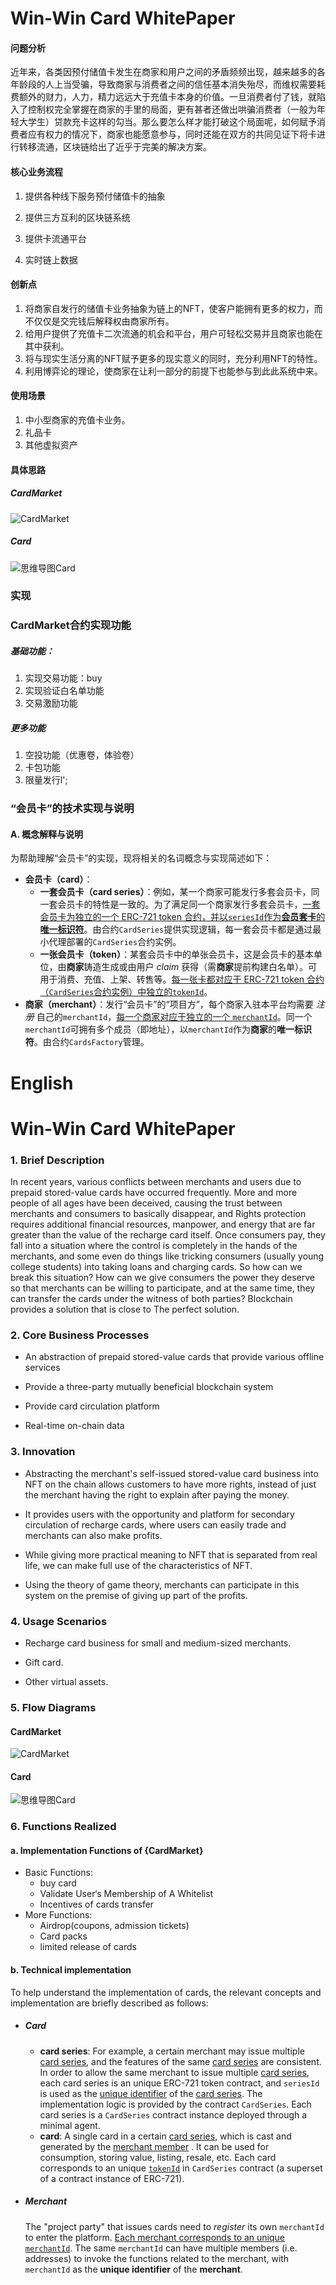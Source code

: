 # Win-Win Card WhitePaper

#### 问题分析

近年来，各类因预付储值卡发生在商家和用户之间的矛盾频频出现，越来越多的各年龄段的人上当受骗，导致商家与消费者之间的信任基本消失殆尽，而维权需要耗费额外的财力，人力，精力远远大于充值卡本身的价值。一旦消费者付了钱，就陷入了控制权完全掌握在商家的手里的局面，更有甚者还做出哄骗消费者（一般为年轻大学生）贷款充卡这样的勾当。那么要怎么样才能打破这个局面呢，如何赋予消费者应有权力的情况下，商家也能愿意参与，同时还能在双方的共同见证下将卡进行转移流通，区块链给出了近乎于完美的解决方案。

#### 核心业务流程

1. 提供各种线下服务预付储值卡的抽象

   

2. 提供三方互利的区块链系统

   

3. 提供卡流通平台

   

4. 实时链上数据

#### 创新点

1. 将商家自发行的储值卡业务抽象为链上的NFT，使客户能拥有更多的权力，而不仅仅是交完钱后解释权由商家所有。
2. 给用户提供了充值卡二次流通的机会和平台，用户可轻松交易并且商家也能在其中获利。
3. 将与现实生活分离的NFT赋予更多的现实意义的同时，充分利用NFT的特性。
4. 利用博弈论的理论，使商家在让利一部分的前提下也能参与到此此系统中来。

#### 使用场景

1. 中小型商家的充值卡业务。
2. 礼品卡
3. 其他虚拟资产

#### 具体思路

##### CardMarket

![CardMarket](C:\Users\Administrator\Desktop\openSpace\XJC\v1.0\Win-Win-Card\CardMarket.png)



##### Card

![思维导图Card](C:\Users\Administrator\Desktop\openSpace\XJC\思维导图Card.png)

### 实现

### CardMarket合约实现功能

##### 基础功能：

1. 实现交易功能：buy
2. 实现验证白名单功能
3. 交易激励功能

##### 更多功能

1. 空投功能（优惠卷，体验卷）
2. 卡包功能
3. 限量发行l';

### “会员卡”的技术实现与说明

#### A. 概念解释与说明

为帮助理解“会员卡”的实现，现将相关的名词概念与实现简述如下：

- **会员卡（card）**：
  - **一套会员卡（card series）**：例如，某一个商家可能发行多套会员卡，同一套会员卡的特性是一致的。为了满足同一个商家发行多套会员卡，<u>一套会员卡为独立的一个 ERC-721 token 合约，并以`seriesId`作为**会员套卡**的**唯一标识符**</u>。由合约`CardSeries`提供实现逻辑，每一套会员卡都是通过最小代理部署的`CardSeries`合约实例。
  - **一张会员卡（token）**：某套会员卡中的单张会员卡，这是会员卡的基本单位，由**商家**铸造生成或由用户 *claim* 获得（需**商家**提前构建白名单）。可用于消费、充值、上架、转售等。<u>每一张卡都对应于 ERC-721 token 合约（`CardSeries`合约实例）中独立的`tokenId`</u>。
- **商家（merchant）**：发行“会员卡”的“项目方”，每个商家入驻本平台均需要 *注册* 自己的`merchantId`，<u>每一个商家对应于独立的一个 `merchantId`</u>。同一个`merchantId`可拥有多个成员（即地址），以`merchantId`作为**商家**的**唯一标识符**。由合约`CardsFactory`管理。

# English

# Win-Win Card WhitePaper

### 1. Brief Description

In recent years, various conflicts between merchants and users due to prepaid stored-value cards have occurred frequently. More and more people of all ages have been deceived, causing the trust between merchants and consumers to basically disappear, and Rights protection requires additional financial resources, manpower, and energy that are far greater than the value of the recharge card itself. Once consumers pay, they fall into a situation where the control is completely in the hands of the merchants, and some even do things like tricking consumers (usually young college students) into taking loans and charging cards. So how can we break this situation? How can we give consumers the power they deserve so that merchants can be willing to participate, and at the same time, they can transfer the cards under the witness of both parties? Blockchain provides a solution that is close to The perfect solution.

### 2. Core Business Processes

- An abstraction of prepaid stored-value cards that provide various offline services

- Provide a three-party mutually beneficial blockchain system

- Provide card circulation platform

- Real-time on-chain data

### 3. Innovation

- Abstracting the merchant's self-issued stored-value card business into NFT on the chain allows customers to have more rights, instead of just the merchant having the right to explain after paying the money.

- It provides users with the opportunity and platform for secondary circulation of recharge cards, where users can easily trade and merchants can also make profits.

- While giving more practical meaning to NFT that is separated from real life, we can make full use of the characteristics of NFT.

- Using the theory of game theory, merchants can participate in this system on the premise of giving up part of the profits.

### 4. Usage Scenarios

- Recharge card business for small and medium-sized merchants.

- Gift card.

- Other virtual assets.

### 5. Flow Diagrams

#### CardMarket

![CardMarket](C:\Users\Administrator\Desktop\openSpace\XJC\v1.0\Win-Win-Card\CardMarket.png)



#### Card

![思维导图Card](C:\Users\Administrator\Desktop\openSpace\XJC\思维导图Card.png)

### 6. Functions Realized

#### a. Implementation Functions of {CardMarket}

- Basic Functions:
  - buy card
  - Validate User‘s Membership of A Whitelist
  - Incentives of cards transfer
- More Functions:
  - Airdrop(coupons, admission tickets)
  - Card packs
  - limited release of cards

#### b. Technical implementation

To help understand the implementation of cards, the relevant concepts and implementation are briefly described as follows:

- ##### Card

  - **card series**: For example, a certain merchant may issue multiple <u>card series</u>, and the features of the same <u>card series</u> are consistent. In order to allow the same merchant to issue multiple <u>card series</u>, each card series is an unique ERC-721 token contract, and `seriesId` is used as the <u>unique identifier</u> of the <u>card series</u>. The implementation logic is provided by the contract `CardSeries`. Each card series is a `CardSeries` contract instance deployed through a minimal agent.
  - **card**: A single card in a certain <u>card series</u>, which is cast and generated by the <u>merchant member</u> . It can be used for consumption, storing value, listing, resale, etc. Each card corresponds to an unique <u>`tokenId`</u> in  `CardSeries` contract (a superset of a contract instance of ERC-721).

- ##### Merchant

  The "project party" that issues cards need to *register* its own `merchantId` to enter the platform. <u>Each merchant corresponds to an unique `merchantId`</u>. The same `merchantId` can have multiple members (i.e. addresses) to invoke the functions related to the merchant, with `merchantId` as the **unique identifier** of the **merchant**. 
